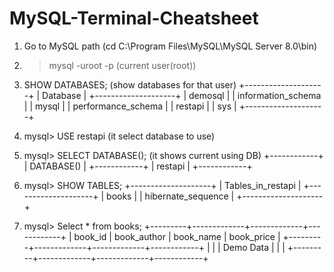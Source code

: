 # MySQL-Terminal-Cheatsheet

1. Go to MySQL path (cd C:\Program Files\MySQL\MySQL Server 8.0\bin)

2. > mysql -uroot -p (current user(root))

3. SHOW DATABASES; (show databases for that user)
+--------------------+
| Database           |
+--------------------+
| demosql            |
| information_schema |
| mysql              |
| performance_schema |
| restapi            |
| sys                |
+--------------------+

4. mysql> USE restapi  (it select database to use)

5. mysql> SELECT DATABASE(); (it shows current using DB)
+------------+
| DATABASE() |
+------------+
| restapi    |
+------------+

6. mysql> SHOW TABLES;
+--------------------+
| Tables_in_restapi  |
+--------------------+
| books              |
| hibernate_sequence |
+--------------------+

7. mysql> Select * from books;
+---------+-------------+-------------+------------+
| book_id | book_author | book_name   | book_price |
+---------+-------------+-------------+------------+
|                                                  |
|                  Demo Data                       |
|                                                  |
+---------+-------------+-------------+------------+
